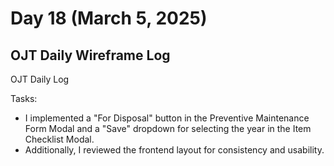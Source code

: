 # Day 18 (March 5, 2025)

## OJT Daily Wireframe Log
OJT Daily Log

Tasks: 
- I implemented a "For Disposal" button in the Preventive Maintenance Form Modal and a "Save" dropdown for selecting the year in the Item Checklist Modal.
- Additionally, I reviewed the frontend layout for consistency and usability.
